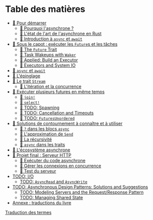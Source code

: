 # Table des matières

- [🚧 Pour démarrer](01_getting_started/01_chapter.md)
  - [🚧 Pourquoi l'asynchrone ?](01_getting_started/02_why_async.md)
  - [🚧 L'état de l'art de l'asynchrone en Rust](01_getting_started/03_state_of_async_rust.md)
  - [🚧 Introduction à `async` et `await`](01_getting_started/04_async_await_primer.md)
- [🚧 Sous le capot : exécuter les `Future`s et les tâches](02_execution/01_chapter.md)
  - [💬 The `Future` Trait](02_execution/02_future.md)
  - [💬 Task Wakeups with `Waker`](02_execution/03_wakeups.md)
  - [💬 Applied: Build an Executor](02_execution/04_executor.md)
  - [💬 Executors and System IO](02_execution/05_io.md)
- [🚧 `async` et `await`](03_async_await/01_chapter.md)
- [🚧 L'épinglage](04_pinning/01_chapter.md)
- [🚧 Le trait `Stream`](05_streams/01_chapter.md)
  - [🚧 L'itération et la concurrence](05_streams/02_iteration_and_concurrency.md)
- [🚧 Exécuter plusieurs futures en même temps](06_multiple_futures/01_chapter.md)
  - [🚧 `join!`](06_multiple_futures/02_join.md)
  - [🚧 `select!`](06_multiple_futures/03_select.md)
  - [🥚 TODO: Spawning]()
  - [🥚 TODO: Cancellation and Timeouts]()
  - [🥚 TODO: `FuturesUnordered`]()
- [🚧 Solutions de contournement à connaître et à utiliser](07_workarounds/01_chapter.md)
  - [🚧 `?` dans les blocs `async`](07_workarounds/02_err_in_async_blocks.md)
  - [🚧 L'approximation de `Send`](07_workarounds/03_send_approximation.md)
  - [🚧 La récursivité](07_workarounds/04_recursion.md)
  - [🚧 `async` dans les traits](07_workarounds/05_async_in_traits.md)
- [🚧 L'écosystème asynchrone](08_ecosystem/00_chapter.md)
- [🚧 Projet final : Serveur HTTP](09_example/00_intro.md)
  - [🚧 Exécuter du code asynchrone](09_example/01_running_async_code.md)
  - [🚧 Gérer les connexions en concurrence](09_example/02_handling_connections_concurrently.md)
  - [🚧 Test du serveur](09_example/03_tests.md)
- [TODO: I/O]()
  - [TODO: `AsyncRead` and `AsyncWrite`]()
- [TODO: Asynchronous Design Patterns: Solutions and Suggestions]()
  - [TODO: Modeling Servers and the Request/Response Pattern]()
  - [TODO: Managing Shared State]()
- [Annexe : traductions du livre](12_appendix/01_translations.md)

[Traduction des termes](translation-terms.md)

